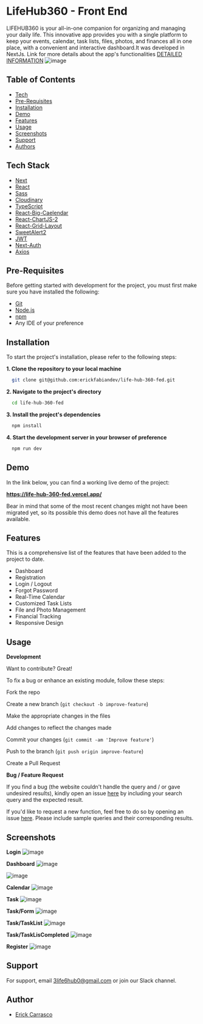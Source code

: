 # LifeHub360 - Front End

LIFEHUB360 is your all-in-one companion for organizing and managing your daily life. This innovative app provides you with a single platform to keep your events, calendar, task lists, files, photos, and finances all in one place, with a convenient and interactive dashboard.It was developed in NextJs.
Link for more details about the app's functionalities [DETAILED INFORMATION](https://www.notion.so/LIFEHUB360-dbe4df46de784c9b861a4531f9ea556b?pvs=4)
![image](https://github.com/erickfabiandev/life-hub-360-fed/assets/109047392/412555f0-8f1e-4f77-ad58-133d51ebae13)



## Table of Contents

- [Tech](#tech)
- [Pre-Requisites](#req)
- [Installation](#install)
- [Demo](#demo)
- [Features](#features)
- [Usage](#usage)
- [Screenshots](#ss)
- [Support](#supp)
- [Authors](#auth)

<a name="tech"></a>
## Tech Stack

- [Next](https://nextjs.org/)
- [React](https://react.dev/)
- [Sass](https://sass-lang.com/)
- [Cloudinary](https://cloudinary.com/)
- [TypeScript](https://www.typescriptlang.org/)
- [React-Big-Caelendar](https://www.npmjs.com/package/react-big-calendar)
- [React-ChartJS-2](https://react-chartjs-2.js.org/)
- [React-Grid-Layout](https://www.npmjs.com/package/react-grid-layout)
- [SweetAlert2](https://sweetalert2.github.io/)
- [JWT](https://www.npmjs.com/package/react-jwt)
- [Next-Auth](https://next-auth.js.org/)
- [Axios](https://axios-http.com/docs/intro)
  
<a name="req"></a>
## Pre-Requisites
Before getting started with development for the project, you must first make sure you have installed the following:

- [Git](https://git-scm.com/)
- [Node.js](https://nodejs.org/en)
- [npm](https://www.npmjs.com/)
- Any IDE of your preference

<a name="install"></a>
## Installation

To start the project's installation, please refer to the following steps:

**1. Clone the repository to your local machine**
```bash
  git clone git@github.com:erickfabiandev/life-hub-360-fed.git
```
    
**2. Navigate to the project's directory**
```bash
  cd life-hub-360-fed
```

**3. Install the project's dependencies**
```bash
  npm install
```

**4. Start the development server in your browser of preference**
```bash
  npm run dev
```

<a name="demo"></a>
## Demo

In the link below, you can find a working live demo of the project:

**https://life-hub-360-fed.vercel.app/**

Bear in mind that some of the most recent changes might not have been migrated yet, so its possible this demo does not have all the features available.

<a name="features"></a>
## Features
This is a comprehensive list of the features that have been added to the project to date. 


- Dashboard
- Registration
- Login / Logout
- Forgot Password
- Real-Time Calendar
- Customized Task Lists
- File and Photo Management
- Financial Tracking
- Responsive Design

<a name="usage"></a>
## Usage

**Development**

Want to contribute? Great!

To fix a bug or enhance an existing module, follow these steps:

Fork the repo

Create a new branch (`git checkout -b improve-feature`)

Make the appropriate changes in the files

Add changes to reflect the changes made

Commit your changes (`git commit -am 'Improve feature'`)

Push to the branch (`git push origin improve-feature`)

Create a Pull Request

**Bug / Feature Request**

If you find a bug (the website couldn't handle the query and / or gave undesired results), kindly open an issue [here](https://github.com/erickfabiandev/life-hub-360-fed/issues/new) by including your search query and the expected result.

If you'd like to request a new function, feel free to do so by opening an issue [here](https://github.com/erickfabiandev/life-hub-360-fed/issues/new). Please include sample queries and their corresponding results.


<a name="ss"></a>
## Screenshots

**Login**
![image](https://github.com/erickfabiandev/life-hub-360-fed/assets/109047392/7f7a986c-925c-4859-84e4-f51603cb21e3)

**Dashboard**
![image](https://github.com/erickfabiandev/life-hub-360-fed/assets/109047392/0764dfe4-6762-4730-b04e-8449a66de2d9)

![image](https://github.com/erickfabiandev/life-hub-360-fed/assets/109047392/fd6c15ac-1dff-4156-8a21-80bbd415ae2c)

**Calendar**
![image](https://github.com/erickfabiandev/life-hub-360-fed/assets/109047392/0404ea27-3868-4cbb-9b27-3451dd8ec175)

**Task**
![image](https://github.com/erickfabiandev/life-hub-360-fed/assets/109047392/18e79e0d-3335-4005-bcdf-5369cf57bb8c)

**Task/Form**
![image](https://github.com/erickfabiandev/life-hub-360-fed/assets/109047392/cae1d79a-40f4-4018-b1b0-35699a489d3f)

**Task/TaskList**
![image](https://github.com/erickfabiandev/life-hub-360-fed/assets/109047392/caae4107-1c64-4f53-b0a2-b2cba74edf02)

**Task/TaskLisCompleted**
![image](https://github.com/erickfabiandev/life-hub-360-fed/assets/109047392/cd57786d-40d9-49d9-be53-d196f34072a8)

**Register**
![image](https://github.com/erickfabiandev/life-hub-360-fed/assets/109047392/536c8629-ca5e-48cd-a1cb-62f66b609312)

<a name="supp"></a>
## Support

For support, email 3life6hub0@gmail.com or join our Slack channel.


<a name="auth"></a>
## Author

- [Erick Carrasco](https://github.com/erickfabiandev)






